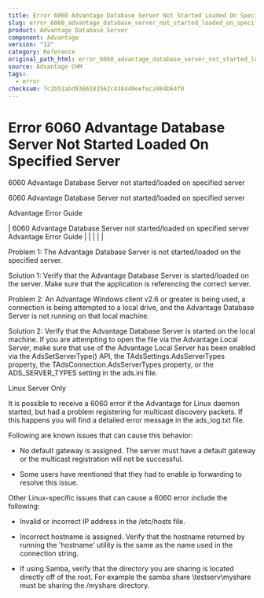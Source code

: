 ```yaml
---
title: Error 6060 Advantage Database Server Not Started Loaded On Specified Server
slug: error_6060_advantage_database_server_not_started_loaded_on_specified_server
product: Advantage Database Server
component: Advantage
version: "12"
category: Reference
original_path_html: error_6060_advantage_database_server_not_started_loaded_on_specified_server.htm
source: Advantage CHM
tags:
  - error
checksum: 7c2b51abd9366183562c438440eefeca984b64f0
---
```


# Error 6060 Advantage Database Server Not Started Loaded On Specified Server

6060 Advantage Database Server not started/loaded on specified server

6060 Advantage Database Server not started/loaded on specified server

Advantage Error Guide

| 6060 Advantage Database Server not started/loaded on specified server  Advantage Error Guide |  |  |  |  |

Problem 1: The Advantage Database Server is not started/loaded on the specified server.

Solution 1: Verify that the Advantage Database Server is started/loaded on the server. Make sure that the application is referencing the correct server.

Problem 2: An Advantage Windows client v2.6 or greater is being used, a connection is being attempted to a local drive, and the Advantage Database Server is not running on that local machine.

Solution 2: Verify that the Advantage Database Server is started on the local machine. If you are attempting to open the file via the Advantage Local Server, make sure that use of the Advantage Local Server has been enabled via the AdsSetServerType() API, the TAdsSettings.AdsServerTypes property, the TAdsConnection.AdsServerTypes property, or the ADS\_SERVER\_TYPES setting in the ads.ini file.

Linux Server Only

It is possible to receive a 6060 error if the Advantage for Linux daemon started, but had a problem registering for multicast discovery packets. If this happens you will find a detailed error message in the ads\_log.txt file.

Following are known issues that can cause this behavior:

- No default gateway is assigned. The server must have a default gateway or the multicast registration will not be successful.

- Some users have mentioned that they had to enable ip forwarding to resolve this issue.

Other Linux-specific issues that can cause a 6060 error include the following:

- Invalid or incorrect IP address in the /etc/hosts file.

- Incorrect hostname is assigned. Verify that the hostname returned by running the 'hostname' utility is the same as the name used in the connection string.

- If using Samba, verify that the directory you are sharing is located directly off of the root. For example the samba share \\testserv\myshare must be sharing the /myshare directory.
